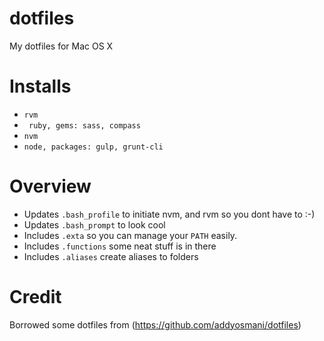 # dotfiles
My dotfiles for Mac OS X

# Installs
- ``rvm``
- `` ruby, gems: sass, compass``
- ``nvm``
- ``node, packages: gulp, grunt-cli``

# Overview
- Updates ``.bash_profile`` to initiate nvm, and rvm so you dont have to :-)
- Updates ``.bash_prompt`` to look cool
- Includes ``.exta`` so you can manage your ``PATH`` easily.
- Includes ``.functions`` some neat stuff is in there
- Includes ``.aliases`` create aliases to folders

# Credit
Borrowed some dotfiles from (https://github.com/addyosmani/dotfiles)
